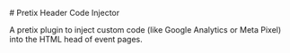 \# Pretix Header Code Injector



A pretix plugin to inject custom code (like Google Analytics or Meta Pixel) into the HTML head of event pages.

